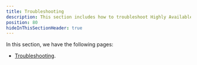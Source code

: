 ```yaml
---
title: Troubleshooting
description: This section includes how to troubleshoot Highly Available Octopus
position: 80
hideInThisSectionHeader: true
---
```


In this section, we have the following pages:
- [Troubleshooting](/docs/administration/high-availability/troubleshooting/troubleshooting.md).
